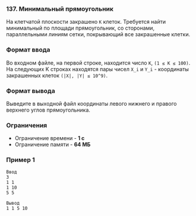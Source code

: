 ### 137. Минимальный прямоугольник
На клетчатой плоскости закрашено `K` клеток. Требуется найти минимальный по площади прямоугольник, со сторонами, параллельными линиям сетки, покрывающий все закрашенные клетки.

### Формат ввода
Во входном файле, на первой строке, находится число `K`, `(1 ≤ K ≤ 100)`. На следующих K строках находятся пары чисел `X_i` и `Y_i` - координаты закрашенных клеток `(|X|, |Y| ≤ 10^9)`.

### Формат вывода
Выведите в выходной файл координаты левого нижнего и правого верхнего углов прямоугольника.

### Ограничения
- Ограничение времени - **1 с**
- Ограничение памяти - **64 МБ**

### Пример 1
```
Ввод
3
1 1
1 10
5 5

Вывод
1 1 5 10
```